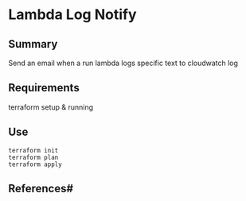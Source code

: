 # Lambda Log Notify

## Summary
Send an email when a run lambda logs specific text to cloudwatch log

## Requirements
terraform setup & running

## Use
```shell
terraform init
terraform plan
terraform apply
```

## References#